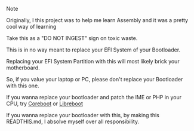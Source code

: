 >[!NOTE]
>Originally, I this project was to help me learn Assembly and it was a pretty cool way of learning
>
>Take this as a "DO NOT INGEST" sign on toxic waste.
>
>This is in no way meant to replace your EFI System of your Bootloader.
>
>Replacing your EFI System Partition with this will most likely brick your motherboard.
>
>So, if you value your laptop or PC, please don't replace your Bootloader with this one.
>
>If you wanna replace your bootloader and patch the IME or PHP in your CPU, try [Coreboot](https://coreboot.org/) or [Libreboot](https://libreboot.org/)
>
>If you wanna replace your bootloader with this, by making this READTHIS.md, I absolve myself over all responsibility.
>
